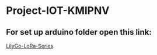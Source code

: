 # Project-IOT-KMIPNV

## For set up arduino folder open this link:
[LilyGo-LoRa-Series]([http://www.arduino.cc/en/main/software](https://github.com/Xinyuan-LilyGO/LilyGo-LoRa-Series/tree/master)https://github.com/Xinyuan-LilyGO/LilyGo-LoRa-Series/tree/master).

